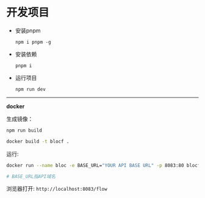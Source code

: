 # 开发项目

- 安装pnpm

  `npm i pnpm -g`

- 安装依赖

  `pnpm i`

- 运行项目

  `npm run dev`

---

**docker**

生成镜像： 

``` bash
npm run build

docker build -t blocf .
```

运行:

```bash
docker run --name bloc -e BASE_URL="YOUR API BASE URL" -p 8083:80 blocf:latest

# BASE_URL指API域名
```

浏览器打开: `http://localhost:8083/flow`